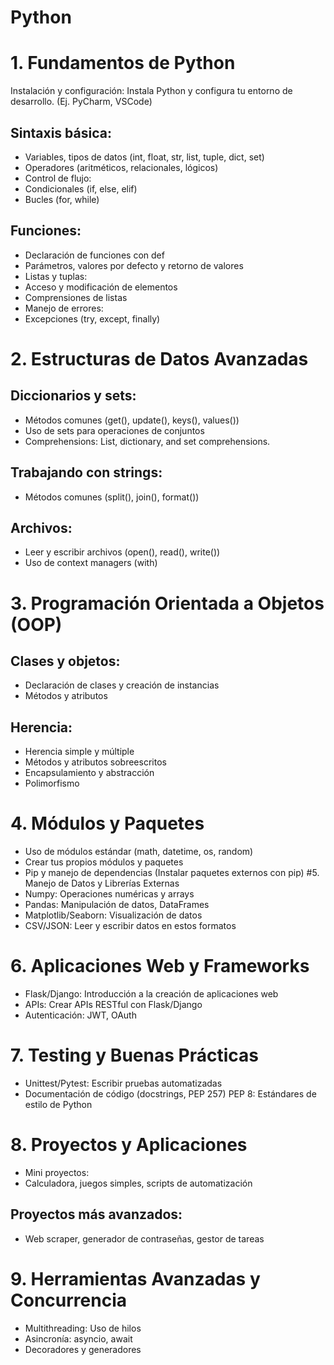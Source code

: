 # Python

# 1. Fundamentos de Python
Instalación y configuración: Instala Python y configura tu entorno de desarrollo. (Ej. PyCharm, VSCode)
## Sintaxis básica:
- Variables, tipos de datos (int, float, str, list, tuple, dict, set)
- Operadores (aritméticos, relacionales, lógicos)
- Control de flujo:
- Condicionales (if, else, elif)
- Bucles (for, while)
## Funciones:
- Declaración de funciones con def
- Parámetros, valores por defecto y retorno de valores
- Listas y tuplas:
- Acceso y modificación de elementos
- Comprensiones de listas
- Manejo de errores:
- Excepciones (try, except, finally)
# 2. Estructuras de Datos Avanzadas
## Diccionarios y sets:
- Métodos comunes (get(), update(), keys(), values())
- Uso de sets para operaciones de conjuntos
- Comprehensions: List, dictionary, and set comprehensions.
## Trabajando con strings:
- Métodos comunes (split(), join(), format())
## Archivos:
- Leer y escribir archivos (open(), read(), write())
- Uso de context managers (with)
# 3. Programación Orientada a Objetos (OOP)
## Clases y objetos:
- Declaración de clases y creación de instancias
- Métodos y atributos
## Herencia:
- Herencia simple y múltiple
- Métodos y atributos sobreescritos
- Encapsulamiento y abstracción
- Polimorfismo
# 4. Módulos y Paquetes
- Uso de módulos estándar (math, datetime, os, random)
- Crear tus propios módulos y paquetes
- Pip y manejo de dependencias (Instalar paquetes externos con pip)
#5. Manejo de Datos y Librerías Externas
- Numpy: Operaciones numéricas y arrays
- Pandas: Manipulación de datos, DataFrames
- Matplotlib/Seaborn: Visualización de datos
- CSV/JSON: Leer y escribir datos en estos formatos
# 6. Aplicaciones Web y Frameworks
- Flask/Django: Introducción a la creación de aplicaciones web
- APIs: Crear APIs RESTful con Flask/Django
- Autenticación: JWT, OAuth
# 7. Testing y Buenas Prácticas
- Unittest/Pytest: Escribir pruebas automatizadas
- Documentación de código (docstrings, PEP 257)
PEP 8: Estándares de estilo de Python
# 8. Proyectos y Aplicaciones
- Mini proyectos:
- Calculadora, juegos simples, scripts de automatización
## Proyectos más avanzados:
- Web scraper, generador de contraseñas, gestor de tareas
# 9. Herramientas Avanzadas y Concurrencia
- Multithreading: Uso de hilos
- Asincronía: asyncio, await
- Decoradores y generadores
